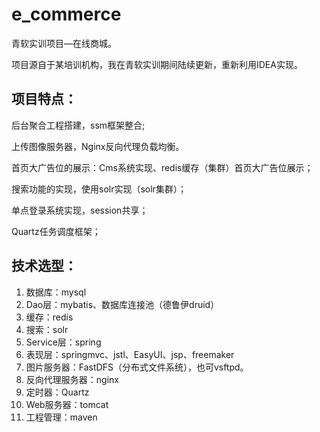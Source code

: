 # e_commerce
青软实训项目—在线商城。

项目源自于某培训机构，我在青软实训期间陆续更新，重新利用IDEA实现。

## 项目特点：

后台聚合工程搭建，ssm框架整合;

上传图像服务器，Nginx反向代理负载均衡。

首页大广告位的展示：Cms系统实现、redis缓存（集群）首页大广告位展示；

搜索功能的实现，使用solr实现（solr集群）；
 
单点登录系统实现，session共享；
 
Quartz任务调度框架；

## 技术选型：

1. 数据库：mysql
2. Dao层：mybatis、数据库连接池（德鲁伊druid）
3. 缓存：redis
4. 搜索：solr
5. Service层：spring
6. 表现层：springmvc、jstl、EasyUI、jsp、freemaker
7. 图片服务器：FastDFS（分布式文件系统），也可vsftpd。
8. 反向代理服务器：nginx
9. 定时器：Quartz
10. Web服务器：tomcat
11. 工程管理：maven
